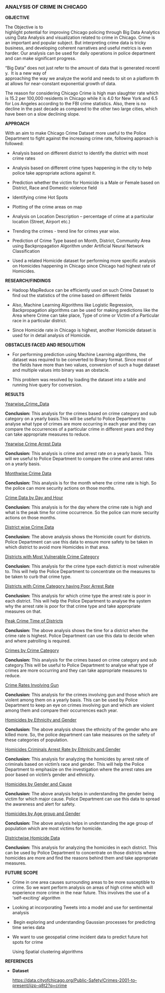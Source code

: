 ### ANALYSIS OF CRIME IN CHICAGO

**OBJECTIVE**

The Objective is to
highlight potential for improving Chicago policing through
Big Data Analytics using Data Analysis and visualization related to
crime in Chicago. Crime is an important and popular subject. But
interpreting crime data is tricky business, and developing coherent
narratives and useful metrics is even harder. Our analysis can be used
for daily operations in police department and can make significant
progress.  

“Big Data” does not just refer to the amount of data that is generated recently.  It is a new way of
approaching the way we analyze the world and needs to sit on a platform that allows for
near-constant exponential growth of data.

The reason for considering Chicago Crime is high man slaughter rate
which is 15.2 per 100,000 residents in Chicago while it is 4.0 for New
York and 6.5 for Los Angeles according to the FBI crime statistics.
Also, there is no decline in the past decade as compared to the other
two large cities, which have been on a slow declining slope.

**APPROACH**

With an aim to make Chicago Crime Dataset more useful to the Police
Department to fight against the increasing crime rate, following
approach is followed:

-   Analysis based on different district to identify the district with
    most crime rates

-   Analysis based on different crime types happening in the city to
    help police take appropriate actions against it.

-   Prediction whether the victim for Homicide is a Male or Female based
    on District, Race and Domestic violence field

<!-- -->

-   Identifying crime Hot Spots

-   Plotting of the crime areas on map

-   Analysis on Location Description – percentage of crime at a
    particular location (Street, Airport etc.)

-   Trending the crimes - trend line for crimes year wise.

-   Prediction of Crime Type based on Month, District, Community Area
    using Backpropagation Algorithm under Artificial Neural Network
    Classification

-   Used a related Homicide dataset for performing more specific
    analysis on Homicides happening in Chicago since Chicago had highest
    rate of Homicides.

**RESEARCH/FINDINGS**

-   Hadoop MapReduce can be efficiently used on such Crime Dataset to
    find out the statistics of the crime based on different fields

-   Also, Machine Learning Algorithms like Logistic Regression,
    Backpropagation algorithms can be used for making predictions like
    the Area where Crime can take place, Type of crime or Victim of a
    Particular race in a particular district.

-   Since Homicide rate in Chicago is highest, another Homicide dataset
    is used for in detail analysis of Homicide.

**OBSTACLES FACED AND RESOLUTION**

-   For performing prediction using Machine Learning algorithms, the
    dataset was required to be converted to Binary format. Since most of
    the fields have more than two values, conversion of such a huge
    dataset and multiple values into binary was an obstacle.

-   This problem was resolved by loading the dataset into a table and
    running hive query for conversion.


**RESULTS**

[Yearwise_Crime_Data](./Results/Yearwise_Crime_Data.jpg)

**Conclusion:** This analysis for the crimes based on crime category and
sub category on a yearly basis.This will be useful to Police Department
to analyse what type of crimes are more occurring in each year and they
can compare the occurrences of a particular crime in different years and
they can take appropriate measures to reduce.

[Yearwise Crime Arrest Data](./Results/Yearwise_Crime_Arrest_Data.jpg)

**Conclusion:** This analysis is crime and arrest rate on a yearly
basis. This will we useful to Police Department to compare the crime and
arrest rates on a yearly basis.

[Monthwise Crime Data](./Results/Monthwise_Crime_Data.jpg)

**Conclusion:** This analysis is for the month where the crime rate is
high. So the police can more security actions on those months.

[Crime Data by Day and Hour](./Results/Crime_Data_by_Day_Hour.jpg)

**Conclusion:** This analysis is for the day where the crime rate is
high and what is the peak time for crime occurrence. So the police can
more security actions on those months.

[District wise Crime Data](./Results/Districtwise_Crime_Data.jpg)

**Conclusion:** The above analysis shows the Homicide count for
districts. Police Department can use this data to ensure more safety to
be taken in which district to avoid more Homicides in that area.

[Districts with Most Vulnerable Crime Category](./Results/Districts_with_Most_Vulnerable_Crime_Category.jpg)

**Conclusion:** This analysis for the crime type each district is most
vulnerable to. This will help the Police Department to concentrate on
the measures to be taken to curb that crime type.

[Districts with Crime Category having Poor Arrest Rate](./Results/Districts_with_Crime_Category_having_Poor_Arrest_Rate.jpg)

**Conclusion:** This analysis for which crime type the arrest rate is
poor in each district. This will help the Police Department to analyse
the system why the arrest rate is poor for that crime type and take
appropriate measures on that.

[Peak Crime Time of Districts](./Results/Peak_Crime_Time_of_Districts.jpg)

**Conclusion:** The above analysis shows the time for a district when
the crime rate is highest. Police Department can use this data to decide
when and where patrolling is required.

[Crimes by Crime Category](./Results/Crimes_by_Crime_Category.jpg)

**Conclusion:** This analysis for the crimes based on crime category and
sub category.This will be useful to Police Department to analyse what
type of crimes are more occurring and they can take appropriate measures
to reduce.

[Crime Rates Involving Gun](./Results/Crime_Rates_Involving_Gun.jpg)

**Conclusion:** This analysis for the crimes involving gun and those
which are violent among them on a yearly basis. This can be used by
Police Department to keep an eye on crimes involving gun and which are
violent among them and compare their occurrences each year.

[Homicides by Ethnicity and Gender](./Results/Homicides_by_Ethnicity_Gender.jpg)

**Conclusion:** The above analysis shows the ethnicity of the gender who
are killed more. So, the police department can take measures on the
safety of these categories of population.

[Homicides Criminals Arrest Rate by Ethnicity and Gender](./Results/Homicides_Criminals_Arrest_Rate_by_Ethnicity_Gender.jpg)

**Conclusion:** This analysis for analyzing the homicides by arrest rate
of criminals based on victim’s race and gender. This will help the
Police Department to emphasize on the investigation where the arrest
rates are poor based on victim’s gender and ethnicity.

[Homicides by Gender and Cause](./Results/Homicides_by_Gender_Cause.jpg)

**Conclusion:** The above analysis helps in understanding the gender
being victim for which major cause. Police Department can use this data
to spread the awareness and alert for safety.

[Homicides by Age group and Gender](./Results/Homicides_by_Agegroup_Gender.jpg)

**Conclusion:** The above analysis helps in understanding the age group
of population which are most victims for homicide.

[Districtwise Homicide Data](./Results/Districtwise_Homicide_Data.jpg)

**Conclusion:** This analysis for analyzing the homicides in each
district. This can be used by Police Department to concentrate on those
districts where homicides are more and find the reasons behind them and
take appropriate measures.

**FUTURE SCOPE**

-   Crime in one area causes surrounding areas to be more susceptible
    to crime. So we want perform analysis on areas of high crime which
    will experience more crime in the near future. This involves the use
    of a 'self-exciting' algorithm

-   Looking at incorporating Tweets into a model and use for sentimental
    analysis

-    Begin exploring and understanding Gaussian processes for predicting
    time series data

-   We want to use geospatial crime incident data to predict future hot
    spots for crime

    Using Spatial clustering algorithms

**REFERENCES**

-   **Dataset**

    https://data.cityofchicago.org/Public-Safety/Crimes-2001-to-present/ijzp-q8t2?q=crime


